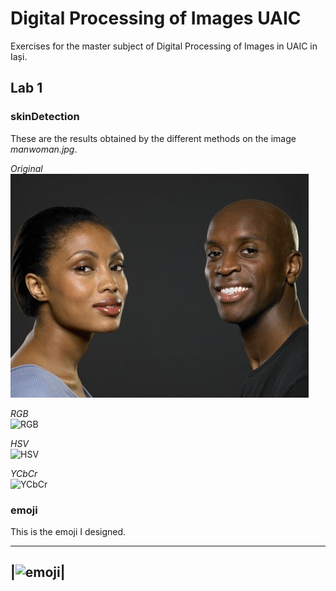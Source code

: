# Digital Processing of Images UAIC
Exercises for the master subject of Digital Processing of Images in UAIC in Iași.  

## Lab 1
### skinDetection
These are the results obtained by the different methods on the image _manwoman.jpg_. 

*Original*  
![Original](https://raw.githubusercontent.com/jesusjimsa/Digital-Processing-of-Images-UAIC/master/Lab%201/Images/manwoman.jpg?token=APUv-JAfKOj5zkUnHNMSDv4BXE5yIZ2Fks5aLljewA%3D%3D  "Original")

*RGB*  
![RGB](https://i.imgur.com/ozp9B48.png "RGB")   

*HSV*  
![HSV](https://i.imgur.com/Fh7MWX9.png "HSV")  

*YCbCr*  
![YCbCr](https://i.imgur.com/uspNcbJ.png "YCbCr")  

### emoji  
This is the emoji I designed.

-------------------------------------------------

|![emoji](https://i.imgur.com/4YXlIfx.png "emoji")|
--------------------------------------------------